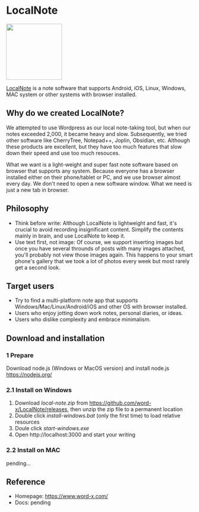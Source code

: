 # LocalNote
<img src="https://github.com/word-x/LocalNote/assets/29170706/c5b0d5db-0470-4254-b51f-96007eccd00e"  width="150" height="150">

[LocalNote](https://www.word-x.com/) is a note software that supports Android, iOS, Linux, Windows, MAC system or other systems with browser installed.

## Why do we created LocalNote?
We attempted to use Wordpress as our local note-taking tool, but when our notes exceeded 2,000, it became heavy and slow. Subsequently, we tried other software like CherryTree, Notepad++, Joplin, Obsidian, etc. Although these products are excellent, but they have too much features that slow down their speed and use too much resouces.

What we want is a light-weight and super fast note software based on browser that supports any system. Because everyone has a browser installed either on their phone/tablet or PC, and we use browser almost every day. We don't need to open a new software window. What we need is just a new tab in browser.

## Philosophy
- Think before write: Although LocalNote is lightweight and fast, it's crucial to avoid recording insignificant content. Simplify the contents mainly in brain, and use LocalNote to keep it.
- Use text first, not image: Of course, we support inserting images but once you have several throunds of posts with many images attached, you'll probably not view those images again. This happens to your smart phone's gallery that we took a lot of photos every week but most rarely get a second look. 

## Target users
- Try to find a multi-platform note app that supports Windows/Mac/Linux/Android/iOS and other OS with browser installed.
- Users who enjoy jotting down work notes, personal diaries, or ideas.
- Users who dislike complexity and embrace minimalism.

## Download and installation
### 1 Prepare
Download node.js (Windows or MacOS version) and install node.js https://nodejs.org/
### 2.1 Install on Windows

1. Download *local-note.zip* from
    https://github.com/word-x/LocalNote/releases, then unzip the zip file to a permanent location
2. Double click *install-windows.bat* (only the first time) to load relative resources
3. Doule click *start-windows.exe*
4. Open http://localhost:3000 and start your writing
### 2.2 Install on MAC
pending...
## Reference
- Homepage: https://www.word-x.com/ 
- Docs: pending

